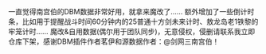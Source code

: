 一直觉得南宫伯的DBM数据非常好用，就拿来魔改了…… 
额外增加了一些倒计时条，比如用于提醒战斗时间60分钟内的25普通十方剑未来计时、敖龙岛老1铁黎的牢笼计时…… 
魔改&自用数据(偶尔用于团队同步)，无意侵权，侵删请联系我立即仓库下架，感谢DBM插件作者茗伊和源数据作者：@剑网三南宫伯！
